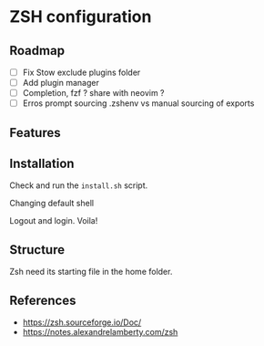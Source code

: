 # ZSH configuration

## Roadmap

- [ ] Fix Stow exclude plugins folder
- [ ] Add plugin manager
- [ ] Completion, fzf ? share with neovim ?
- [ ] Erros prompt sourcing .zshenv vs manual sourcing of exports

## Features

## Installation

Check and run the `install.sh` script.

Changing default shell

Logout and login. Voila!

## Structure

Zsh need its starting file in the home folder.

## References

- <https://zsh.sourceforge.io/Doc/>
- <https://notes.alexandrelamberty.com/zsh>
